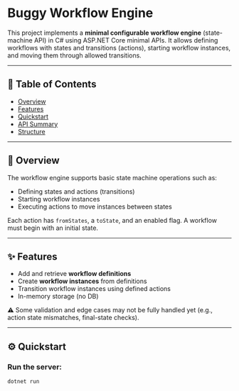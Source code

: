 # Buggy Workflow Engine

This project implements a **minimal configurable workflow engine** (state-machine API) in C# using ASP.NET Core minimal APIs. It allows defining workflows with states and transitions (actions), starting workflow instances, and moving them through allowed transitions.

---

## 📑 Table of Contents
- [Overview](#overview)
- [Features](#features)
- [Quickstart](#quickstart)
- [API Summary](#api-summary)
- [Structure](#structure)

---

## 🧾 Overview

The workflow engine supports basic state machine operations such as:
- Defining states and actions (transitions)
- Starting workflow instances
- Executing actions to move instances between states

Each action has `fromStates`, a `toState`, and an enabled flag. A workflow must begin with an initial state.

---

## ✨ Features

- Add and retrieve **workflow definitions**
- Create **workflow instances** from definitions
- Transition workflow instances using defined actions
- In-memory storage (no DB)

⚠️ Some validation and edge cases may not be fully handled yet (e.g., action state mismatches, final-state checks).

---

## ⚙️ Quickstart

### Run the server:
```bash
dotnet run
